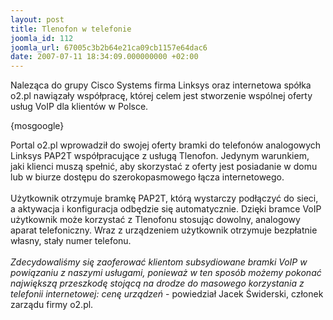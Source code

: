 ```yaml
---
layout: post
title: Tlenofon w telefonie
joomla_id: 112
joomla_url: 67005c3b2b64e21ca09cb1157e64dac6
date: 2007-07-11 18:34:09.000000000 +02:00
---
```

Naleząca do grupy Cisco Systems firma Linksys oraz internetowa sp&oacute;łka o2.pl nawiązały wsp&oacute;łpracę, kt&oacute;rej celem jest stworzenie wsp&oacute;lnej oferty usług VoIP dla klient&oacute;w w Polsce.<p>{mosgoogle}</p><p>Portal o2.pl wprowadził do swojej oferty bramki do telefon&oacute;w analogowych Linksys PAP2T wsp&oacute;łpracujące z usługą Tlenofon. Jedynym warunkiem, jaki klienci muszą spełnić, aby skorzystać z oferty jest posiadanie w domu lub w biurze dostępu do szerokopasmowego łącza internetowego. <br /> <br /> Użytkownik otrzymuje bramkę PAP2T, kt&oacute;rą wystarczy podłączyć do sieci, a aktywacja i konfiguracja odbędzie się automatycznie. Dzięki bramce VoIP użytkownik może korzystać z Tlenofonu stosując dowolny, analogowy aparat telefoniczny. Wraz z urządzeniem użytkownik otrzymuje bezpłatnie własny, stały numer telefonu. <br /> <br /><em>Zdecydowaliśmy się zaoferować klientom subsydiowane bramki VoIP w powiązaniu z naszymi usługami, ponieważ w ten spos&oacute;b możemy pokonać największą przeszkodę stojącą na drodze do masowego korzystania z telefonii internetowej: cenę urządzeń</em> - powiedział Jacek Świderski, członek zarządu firmy o2.pl. </p>
